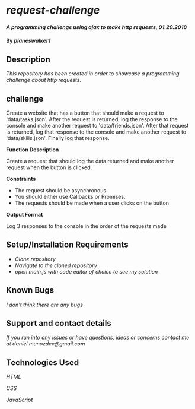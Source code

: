 # _request-challenge_

#### _A programming challenge using ajax to make http requests, 01.20.2018_

#### By _**planeswalker1**_

## Description

_This repository has been created in order to showcase a programming challenge about http requests._

## challenge

Create a website that has a button that should make a request to 'data/tasks.json'. After the request is returned, log the response to the console and make another request to 'data/friends.json'. After that request is returned, log that response to the console and make another request to 'data/skills.json'. Finally log that response.

**Function Description**

Create a request that should log the data returned and make another request when the button is clicked.

**Constraints**

* The request should be asynchronous
* You should either use Callbacks or Promises.
* The requests should be made when a user clicks on the button

**Output Format**

Log 3 responses to the console in the order of the requests made


## Setup/Installation Requirements

* _Clone repository_
* _Navigate to the cloned repository_
* _open main.js with code editor of choice to see my solution_

## Known Bugs

_I don't think there are any bugs_

## Support and contact details

_If you run into any issues or have questions, ideas or concerns contact me at daniel.munozdev@gmail.com_

## Technologies Used

_HTML_

_CSS_

_JavaScript_